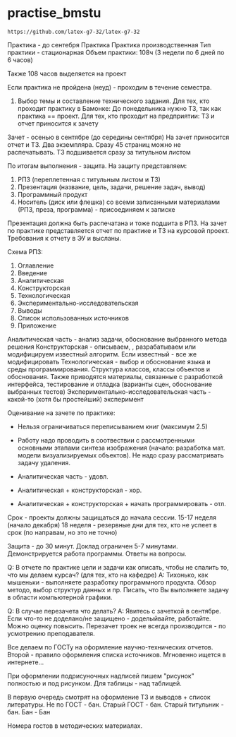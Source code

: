 # practise_bmstu

```
https://github.com/latex-g7-32/latex-g7-32
```
Практика - до сентебря
Практика
Практика производственная
Тип практики - стационарная
Объем практики: 108ч (3 недели по 6 дней по 6 часов)

Также 108 часов выделяется на проект

Если практика не пройдена (неуд) - проходим в течение семестра.

1. Выбор темы и составление технического задания.
Для тех, кто проходит практику в Бамонке:
До понедельника нужно ТЗ, так как практика == проект.
Для тех, кто проходит на предприятии:
ТЗ и отчет приносится к зачету

Зачет - осенью в сентябре (до середины сентября)
На зачет приносится отчет и ТЗ. Два экземпляра. Сразу 45 страниц можно не распечатывать.
ТЗ подшивается сразу за титульном листом

По итогам выполнения - защита.
На защиту представляем:
1. РПЗ (переплетенная с титульным листом и ТЗ)
2. Презентация (название, цель, задачи, решение задач, вывод)
3. Программный продукт
4. Носитель (диск или флешка) со всеми записанными материалами (РПЗ, преза, программа) - присоединяем к записке

Презентация должна быть распечатана и тоже подшита в РПЗ.
На зачет по практике представляется отчет по практике и ТЗ на курсовой проект.
Требования к отчету в ЭУ и высланы.

Схема РПЗ:
1. Оглавление
2. Введение
3. Аналитическая
4. Конструкторская
5. Технологическая
6. Экспериментально-исследовательская
7. Выводы
8. Список использованных источников
9. Приложение

Аналитическая часть - анализ задачи, обоснование выбранного метода решения
Конструкторская - описываем, , разрабатываем или модифицируем известный алгоритм. Если известный - все же модифицировать
Технологическая - выбор и обоснование языка и среды программирования. Структура классов, классы объектов и обоснования. Также приводятся материалы, связанные с разработкой интерфейса, тестирование и отладка (варианты сцен, обоснование выбранных тестов)
Экспериментально-исследовательская часть - какой-то (хотя бы простейший) эксперимент

Оценивание на зачете по практике:
* Нельзя ограничиваться переписыванием книг (максимум 2.5)
* Работу надо проводить в соотвествии с рассмотренными основными этапами синтеза изображения (начало: разработка мат. модели визуализируемых объектов). Не надо сразу рассматривать задачу удаления.

* Аналитическая часть - удовл.
* Аналитическая + конструкторская - хор.
* Аналитическая + конструкторская + начать программировать - отл.

Срок - проекты должны защищаться до начала сессии.
15-17 неделя (начало декабря)
18 неделя - резервные дни для тех, кто не успеет в срок (по направам, но это не точно)

Защита - до 30 минут.
Доклад ограничен 5-7 минутами. Демонстрируется работа программы. Ответы на вопросы.

Q: В отчете по практике цели и задачи как описать, чтобы не спалить то, что мы делаем курсач? (для тех, кто на кафедре)
A: Тихонько, как мышеньки - выполняете разработку программного продукта. Обзор методо, выбор структур данных и пр.
Писать, что Вы выполняете задачу в области компьютерной графики.

Q: В случае перезачета что делать?
A: Явитесь с зачеткой в сентябре. Если что-то не доделано/не защищено - доделыйвайте, работайте. Можно оценку повысить. Перезачет троек не всегда производится - по усмотрению преподавателя.

Все делаем по ГОСТу на оформление научно-технических отчетов.
Второй - правило оформления списка источников. Мгновенно ищется в интернете...

При оформлении подрисуночных надписей пишем "рисунок" полностью и под рисунком. Для таблицы - над таблицей.

В первую очередь смотрят на оформление ТЗ и выводов + список литературы.
Не по ГОСТ - бан.
Старый ГОСТ - бан.
Старый титульник - бан.
Бан - Бан

Номера гостов в методических материалах.
